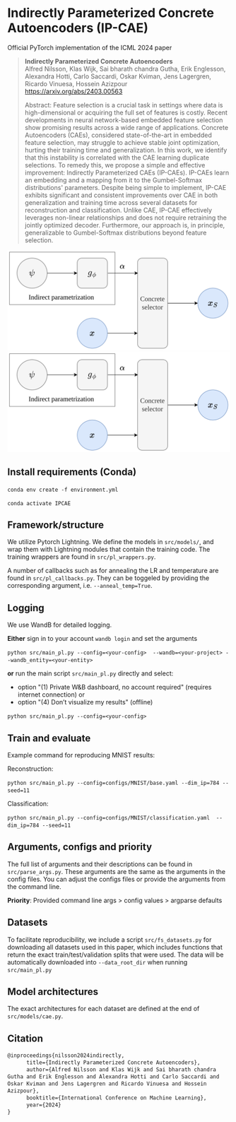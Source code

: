 # Indirectly Parameterized Concrete Autoencoders (IP-CAE)
Official PyTorch implementation of the ICML 2024 paper

> **Indirectly Parameterized Concrete Autoencoders**\
> Alfred Nilsson, Klas Wijk, Sai bharath chandra Gutha, Erik Englesson, Alexandra Hotti, Carlo Saccardi, Oskar Kviman, Jens Lagergren, Ricardo Vinuesa, Hossein Azizpour\
> https://arxiv.org/abs/2403.00563
>
> Abstract: Feature selection is a crucial task in settings where data is high-dimensional or acquiring the full set of features is costly. Recent developments in neural network-based embedded feature selection show promising results across a wide range of applications. Concrete Autoencoders (CAEs), considered state-of-the-art in embedded feature selection, may struggle to achieve stable joint optimization, hurting their training time and generalization. In this work, we identify that this instability is correlated with the CAE learning duplicate selections. To remedy this, we propose a simple and effective improvement: Indirectly Parameterized CAEs (IP-CAEs). IP-CAEs learn an embedding and a mapping from it to the Gumbel-Softmax distributions' parameters. Despite being simple to implement, IP-CAE exhibits significant and consistent improvements over CAE in both generalization and training time across several datasets for reconstruction and classification. Unlike CAE, IP-CAE effectively leverages non-linear relationships and does not require retraining the jointly optimized decoder. Furthermore, our approach is, in principle, generalizable to Gumbel-Softmax distributions beyond feature selection.

![Indirect parametrization](./imgs/indirect.svg#gh-light-mode-only)
![Indirect parametrization](./imgs/indirect_bg.svg#gh-dark-mode-only)

## Install requirements (Conda)
`conda env create -f environment.yml`

`conda activate IPCAE`

## Framework/structure
We utilize Pytorch Lightning. We define the models in `src/models/`, and wrap them with Lightning modules that contain the training code. The training wrappers are found in `src/pl_wrappers.py`.

A number of callbacks such as for annealing the LR and temperature are found in `src/pl_callbacks.py`. They can be toggeled by providing the corresponding argument, i.e. `--anneal_temp=True`.

## Logging
We use WandB for detailed logging.

**Either** sign in to your account
`wandb login`
and set the arguments

`python src/main_pl.py --config=<your-config>  --wandb=<your-project> --wandb_entity=<your-entity>`

**or** run the main script `src/main_pl.py` directly and select:
* option "(1) Private W&B dashboard, no account required" (requires internet connection)
or
* option "(4) Don’t visualize my results" (offline)

`python src/main_pl.py --config=<your-config>`

## Train and evaluate
Example command for reproducing MNIST results:

Reconstruction:

`python src/main_pl.py --config=configs/MNIST/base.yaml --dim_ip=784 --seed=11`

Classification:

`python src/main_pl.py --config=configs/MNIST/classification.yaml  --dim_ip=784 --seed=11`

## Arguments, configs and priority
The full list of arguments and their descriptions can be found in `src/parse_args.py`. These arguments are the same as the arguments in the config files. You can adjust the configs files or provide the arguments from the command line.

**Priority**: Provided command line args > config values > argparse defaults

## Datasets
To facilitate reproducibility, we include a script `src/fs_datasets.py` for downloading all datasets used in this paper, which includes functions that return the exact train/test/validation splits that were used. The data will be automatically downloaded into `--data_root_dir` when running `src/main_pl.py`

## Model architectures
The exact architectures for each dataset are defined at the end of `src/models/cae.py`.

## Citation

```
@inproceedings{nilsson2024indirectly,
      title={Indirectly Parameterized Concrete Autoencoders}, 
      author={Alfred Nilsson and Klas Wijk and Sai bharath chandra Gutha and Erik Englesson and Alexandra Hotti and Carlo Saccardi and Oskar Kviman and Jens Lagergren and Ricardo Vinuesa and Hossein Azizpour},
      booktitle={International Conference on Machine Learning},
      year={2024}
}
```